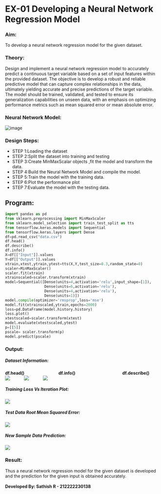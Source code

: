 # EX-01 Developing a Neural Network Regression Model
### Aim:
To develop a neural network regression model for the given dataset.

### Theory:
Design and implement a neural network regression model to accurately predict a continuous target variable based on a set of input features within the provided dataset. The objective is to develop a robust and reliable predictive model that can capture complex relationships in the data, ultimately yielding accurate and precise predictions of the target variable. The model should be trained, validated, and tested to ensure its generalization capabilities on unseen data, with an emphasis on optimizing performance metrics such as mean squared error or mean absolute error.

### Neural Network Model:
![image](https://github.com/user-attachments/assets/151f56b9-8129-4253-a9c3-744ab9c77732)

### Design Steps:

- STEP 1:Loading the dataset
- STEP 2:Split the dataset into training and testing
- STEP 3:Create MinMaxScalar objects ,fit the model and transform the data.
- STEP 4:Build the Neural Network Model and compile the model.
- STEP 5:Train the model with the training data.
- STEP 6:Plot the performance plot
- STEP 7:Evaluate the model with the testing data.

## Program:
```python
import pandas as pd
from sklearn.preprocessing import MinMaxScaler
from sklearn.model_selection import train_test_split as tts
from tensorflow.keras.models import Sequential
from tensorflow.keras.layers import Dense
df=pd.read_csv("data.csv")
df.head()
df.describe()
df.info()
X=df[["Input"]].values
Y=df[["Output"]].values
xtrain,xtest,ytrain,ytest=tts(X,Y,test_size=0.3,random_state=0)
scaler=MinMaxScaler()
scaler.fit(xtrain)
xtrainscaled=scaler.transform(xtrain)
model=Sequential([Dense(units=4,activation='relu',input_shape=[1]),
                  Dense(units=6,activation='relu'),
                  Dense(units=4,activation='relu'),
                  Dense(units=1)])
model.compile(optimizer='rmsprop',loss='mse')
model.fit(xtrainscaled,ytrain,epochs=2000)
loss=pd.DataFrame(model.history.history)
loss.plot()
xtestscaled=scaler.transform(xtest)
model.evaluate(xtestscaled,ytest)
p=[[5]]
pscale= scaler.transform(p)
model.predict(pscale)

```
### Output:

##### Dataset Information:
**df.head()**&emsp;&emsp;&emsp;&emsp;&emsp;&emsp;&emsp;&emsp;**df.info()**&emsp;&emsp;&emsp;&emsp;&emsp;&emsp;&emsp;&emsp;&emsp;&emsp;&emsp;**df.describe()**<br>
<img align=top src="https://github.com/user-attachments/assets/c9c19465-2db0-47f8-afb6-49633f892aa6">&emsp;&emsp;&emsp;
<img align=top  src="https://github.com/user-attachments/assets/c08ce734-2b92-42fb-adf5-0ea3b55e993b">&emsp;&emsp;&emsp;
<img align=top  src="https://github.com/user-attachments/assets/bde44ad2-8c90-462e-b899-1cd29ec15625">

##### Training Loss Vs Iteration Plot:
<img src="https://github.com/user-attachments/assets/e1ab71db-e7b0-4773-9114-b0c072a9db65">

##### Test Data Root Mean Squared Error:
<img src="https://github.com/user-attachments/assets/9b9b9feb-0a96-4baf-b442-eee4822d2521">

##### New Sample Data Prediction:
<img src="https://github.com/user-attachments/assets/0c83dc00-9d07-401c-8c54-4b616f47a2d1">

### Result:
Thus a neural network regression model for the given dataset is developed and the prediction for the given input is obtained accurately.
<br>
<br>
**Developed By: Sathish R - 212222230138**
